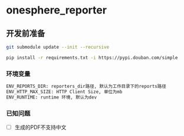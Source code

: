# onesphere_reporter


## 开发前准备
```bash
git submodule update --init --recursive

pip install -r requirements.txt -i https://pypi.douban.com/simple

```

### 环境变量
```bash
ENV_REPORTS_DIR: reporters_dir路径, 默认为工作目录下的reports路径
ENV_HTTP_MAX_SIZE: HTTP Client Size, 单位为mb
ENV_RUNTIME: runtime 环境, 默认为dev
```

### 已知问题
- [ ] 生成的PDF不支持中文
